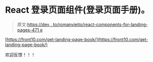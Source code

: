 # React 登录页面组件(登录页面手册)。

> 原文:[https://dev . to/romanvieito/react-components-for-landing-pages-471 e](https://dev.to/romanvieito/react-components-for-landing-pages-471e)

[https://front10.com/get-landing-page-book/](https://front10.com/get-landing-page-book/)

欢迎反馈！！！